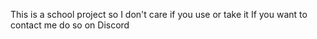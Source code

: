 This is a school project
so I don't care if you use or take it
If you want to contact me do so on Discord
